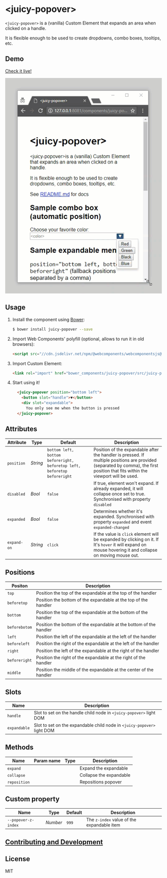 # &lt;juicy-popover&gt;

`<juicy-popover>` is a (vanilla) Custom Element that expands an area when clicked on a handle.

It is flexible enough to be used to create dropdowns, combo boxes, tooltips, etc.

## Demo

[Check it live!](http://juicy.github.io/juicy-popover)

![Screen recording](docs/demo.gif)

## Usage

1. Install the component using [Bower](http://bower.io/):

    ```sh
    $ bower install juicy-popover --save
    ```

2. Import Web Components' polyfill (optional, allows to run it in old browsers):

    ```html
    <script src="//cdn.jsdelivr.net/npm/@webcomponents/webcomponentsjs@1.0.17/webcomponents-lite.min.js"></script>
    ```

3. Import Custom Element:

    ```html
    <link rel="import" href="bower_components/juicy-popover/src/juicy-popover.html">
    ```

4. Start using it!

    ```html
      <juicy-popover position="bottom left">
        <button slot="handle">▼</button>
        <div slot="expandable">
          You only see me when the button is pressed
      </juicy-popover>
    ```

## Attributes

Attribute            | Type           | Default       | Description
---                  | ---            | ---           | ---
`position`           | *String*       | `bottom left, bottom beforeright, beforetop left, beforetop beforeright` | Position of the expandable after the handler is pressed. If multiple positions are provided (separated by comma), the first position that fits within the viewport will be used.
`disabled`           | *Bool*         | `false`       | If true, element won't expand. If already expanded, it will collapse once set to true. Synchronised with property `disabled`
`expanded`           | *Bool*         | `false`       | Determines whether it's expanded. Synchronised with property `expanded` and event `expanded-changed`
`expand-on`          | *String*       | `click`       | If the value is `click` element will be expanded by clicking on it. If It's `hover` it will expand on mouse hovering it and collapse on moving mouse out.

## Positions

Positon              | Description
---                  | ---    
`top`                | Position the top of the expandable at the top of the handler
`beforetop`          | Position the bottom of the expandable at the top of the handler
`bottom`             | Position the top of the expandable at the bottom of the handler
`beforebotom`        | Position the bottom of the expandable at the bottom of the handler
`left`               | Position the left of the expandable at the left of the handler
`beforeleft`         | Position the right of the expandable at the left of the handler
`right`              | Position the left of the expandable at the right of the handler
`beforeright`        | Position the right of the expandable at the right of the handler
`middle`			 | Position the middle of the expandable at the center of the handler

## Slots
Name                 | Description
---                  | ---
`handle`             | Slot to set on the handle child node in `<juicy-popover>` light DOM
`expandable`         | Slot to set on the expandable child node in `<juicy-popover>` light DOM

## Methods

Name               | Param name | Type      | Description
---                | ---        | ---       | ---
`expand`           |            |           | Expand the expandable
`collapse`         |            |           | Collapse the expandable
`reposition`       |            |           | Repositions popover

## Custom property

Name                  | Type       | Default   | Description
---                   | ---        | ---       | ---
`--popover-z-index`   | *Number*   | `999`     | The `z-index` value of the expandable item

## [Contributing and Development](CONTRIBUTING.md)

## License

MIT
